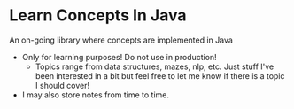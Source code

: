 # Learn Concepts In Java
An on-going library where concepts are implemented in Java
- Only for learning purposes! Do not use in production!
  - Topics range from data structures, mazes, nlp, etc. Just stuff I've been interested in a bit but feel free to let me know if there is a topic I should cover!
- I may also store notes from time to time.
